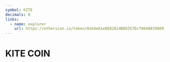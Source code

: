 ```yaml
---
symbol: KITE
decimals: 0
links:
  - name: explorer
    url: https://etherscan.io/token/0xb4eA1e0E82814B8D357Dcf864083980972CE62AA
---
```


# KITE COIN
